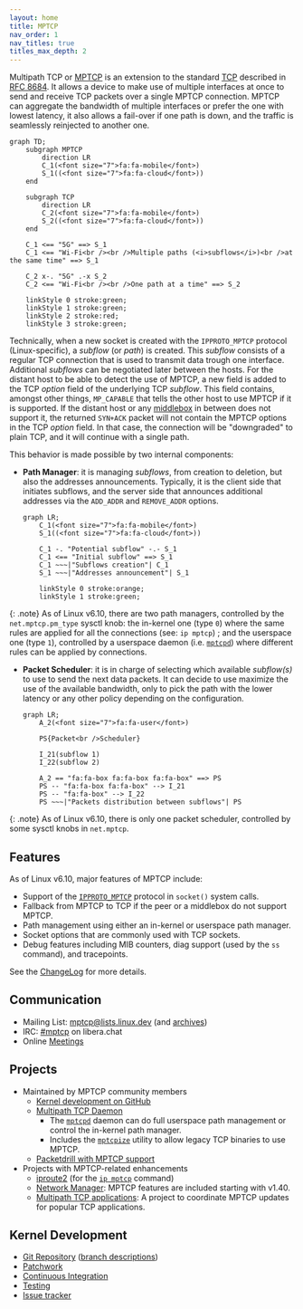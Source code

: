 ```yaml
---
layout: home
title: MPTCP
nav_order: 1
nav_titles: true
titles_max_depth: 2
---
```


Multipath TCP or [MPTCP](https://en.wikipedia.org/wiki/Multipath_TCP) is an
extension to the standard [TCP](https://en.wikipedia.org/wiki/Transmission_Control_Protocol)
described in [RFC 8684](https://www.rfc-editor.org/rfc/rfc8684.html). It allows
a device to make use of multiple interfaces at once to send and receive TCP
packets over a single MPTCP connection. MPTCP can aggregate the bandwidth of
multiple interfaces or prefer the one with lowest latency, it also allows a
fail-over if one path is down, and the traffic is seamlessly reinjected to
another one.

```mermaid
graph TD;
    subgraph MPTCP
        direction LR
        C_1(<font size="7">fa:fa-mobile</font>)
        S_1((<font size="7">fa:fa-cloud</font>))
    end

    subgraph TCP
        direction LR
        C_2(<font size="7">fa:fa-mobile</font>)
        S_2((<font size="7">fa:fa-cloud</font>))
    end

    C_1 <== "5G" ==> S_1
    C_1 <== "Wi-Fi<br /><br />Multiple paths (<i>subflows</i>)<br />at the same time" ==> S_1

    C_2 x-. "5G" .-x S_2
    C_2 <== "Wi-Fi<br /><br />One path at a time" ==> S_2

    linkStyle 0 stroke:green;
    linkStyle 1 stroke:green;
    linkStyle 2 stroke:red;
    linkStyle 3 stroke:green;
```

Technically, when a new socket is created with the `IPPROTO_MPTCP` protocol
(Linux-specific), a *subflow* (or *path*) is created. This *subflow* consists of
a regular TCP connection that is used to transmit data trough one interface.
Additional *subflows* can be negotiated later between the hosts. For the distant
host to be able to detect the use of MPTCP, a new field is added to the TCP
*option* field of the underlying TCP *subflow*. This field contains, amongst
other things, `MP_CAPABLE` that tells the other host to use MPTCP if it is
supported. If the distant host or any [middlebox](https://en.wikipedia.org/wiki/Middlebox)
in between does not support it, the returned `SYN+ACK` packet will not contain
the MPTCP options in the TCP *option* field. In that case, the connection will
be "downgraded" to plain TCP, and it will continue with a single path.

This behavior is made possible by two internal components:
* **Path Manager**: it is managing *subflows*, from creation to deletion, but
  also the addresses announcements. Typically, it is the client side that
  initiates subflows, and the server side that announces additional addresses
  via the `ADD_ADDR` and `REMOVE_ADDR` options.

  ```mermaid
  graph LR;
      C_1(<font size="7">fa:fa-mobile</font>)
      S_1((<font size="7">fa:fa-cloud</font>))

      C_1 -. "Potential subflow" -.- S_1
      C_1 <== "Initial subflow" ==> S_1
      C_1 ~~~|"Subflows creation"| C_1
      S_1 ~~~|"Addresses announcement"| S_1

      linkStyle 0 stroke:orange;
      linkStyle 1 stroke:green;
  ```

{: .note}
As of Linux v6.10, there are two path managers, controlled by the `net.mptcp.pm_type`
sysctl knob: the in-kernel one (type `0`) where the same rules are applied for
all the connections (see: `ip mptcp`) ; and the userspace one (type `1`),
controlled by a userspace daemon (i.e. [`mptcpd`](https://mptcpd.mptcp.dev/))
where different rules can be applied by connections.

* **Packet Scheduler**: it is in charge of selecting which available
  *subflow(s)* to use to send the next data packets. It can decide to use
  maximize the use of the available bandwidth, only to pick the path with the
  lower latency or any other policy depending on the configuration.

  ```mermaid
  graph LR;
      A_2(<font size="7">fa:fa-user</font>)

      PS{Packet<br />Scheduler}

      I_21(subflow 1)
      I_22(subflow 2)

      A_2 == "fa:fa-box fa:fa-box fa:fa-box" ==> PS
      PS -- "fa:fa-box fa:fa-box" --> I_21
      PS -- "fa:fa-box" --> I_22
      PS ~~~|"Packets distribution between subflows"| PS
  ```

{: .note}
As of Linux v6.10, there is only one packet scheduler, controlled by some sysctl
knobs in `net.mptcp`.

## Features

As of Linux v6.10, major features of MPTCP include:

* Support of the [`IPPROTO_MPTCP`](implementation.html) protocol in `socket()` system calls.
* Fallback from MPTCP to TCP if the peer or a middlebox do not support MPTCP.
* Path management using either an in-kernel or userspace path manager.
* Socket options that are commonly used with TCP sockets.
* Debug features including MIB counters, diag support (used by the `ss` command),
  and tracepoints.

See the
[ChangeLog](https://github.com/multipath-tcp/mptcp_net-next/wiki/#changelog)
for more details.

## Communication

* Mailing List: mptcp@lists.linux.dev (and [archives](https://lore.kernel.org/mptcp))
* IRC: [#mptcp](https://web.libera.chat/?nick=mptcp-dev-guest?#mptcp) on libera.chat
* Online [Meetings](https://github.com/multipath-tcp/mptcp_net-next/wiki/Meetings)

## Projects

* Maintained by MPTCP community members
  * [Kernel development on GitHub](https://github.com/multipath-tcp/mptcp_net-next/)
  * [Multipath TCP Daemon](https://github.com/intel/mptcpd)
    * The [`mptcpd`](https://www.mankier.com/8/mptcpd) daemon can do full
      userspace path management or control the in-kernel path manager.
    * Includes the [`mptcpize`](https://www.mankier.com/8/mptcpize) utility to
      allow legacy TCP binaries to use MPTCP.
  * [Packetdrill with MPTCP support](https://github.com/multipath-tcp/packetdrill)
* Projects with MPTCP-related enhancements
  * [iproute2](https://wiki.linuxfoundation.org/networking/iproute2) (for the
    [`ip mptcp`](https://www.mankier.com/8/ip-mptcp) command)
  * [Network Manager](https://networkmanager.dev): MPTCP features are included
    starting with v1.40.
  * [Multipath TCP applications](https://github.com/mptcp-apps/): A project to
    coordinate MPTCP updates for popular TCP applications.

## Kernel Development

* [Git Repository](https://github.com/multipath-tcp/mptcp_net-next.git)
  ([branch descriptions](https://github.com/multipath-tcp/mptcp_net-next/wiki/Git-Branches))
* [Patchwork](https://patchwork.kernel.org/project/mptcp/)
* [Continuous Integration](https://github.com/multipath-tcp/mptcp_net-next/wiki/CI)
* [Testing](https://github.com/multipath-tcp/mptcp_net-next/wiki/Testing)
* [Issue tracker](https://github.com/multipath-tcp/mptcp_net-next/issues)
